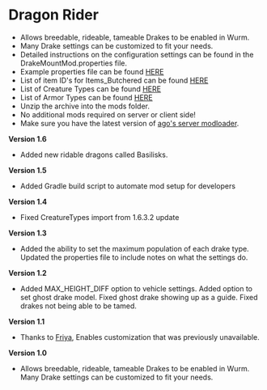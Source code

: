 # Dragon Rider

- Allows breedable, rideable, tameable Drakes to be enabled in Wurm.
- Many Drake settings can be customized to fit your needs.
- Detailed instructions on the configuration settings can be found in the DrakeMountMod.properties file.
- Example properties file can be found [HERE](https://github.com/Jubaroo/DrakeMountMod/blob/master/DrakeMountMod.properties)
- List of item ID's for Items_Butchered can be found [HERE](https://pastebin.com/MM53gSJA)
- List of Creature Types can be found [HERE](https://pastebin.com/3Tu7GRh7)
- List of Armor Types can be found [HERE](https://pastebin.com/Hvs055d5)
- Unzip the archive into the mods folder.
- No additional mods required on server or client side! 
- Make sure you have the latest version of [ago's server modloader](https://github.com/ago1024/WurmServerModLauncher/releases/latest).

**Version 1.6**

- Added new ridable dragons called Basilisks.

**Version 1.5**

- Added Gradle build script to automate mod setup for developers

**Version 1.4**

- Fixed CreatureTypes import from 1.6.3.2 update

**Version 1.3**

- Added the ability to set the maximum population of each drake type. Updated the properties file to include notes on what the settings do.

**Version 1.2**

- Added MAX_HEIGHT_DIFF option to vehicle settings. Added option to set ghost drake model. Fixed ghost drake showing up as a guide. Fixed drakes not being able to be tamed. 

**Version 1.1**

- Thanks to [Friya](https://forum.wurmonline.com/index.php?/profile/76115-friya/), Enables customization that was previously unavailable.  

**Version 1.0**

- Allows breedable, rideable, tameable Drakes to be enabled in Wurm. Many Drake settings can be customized to fit your needs. 
